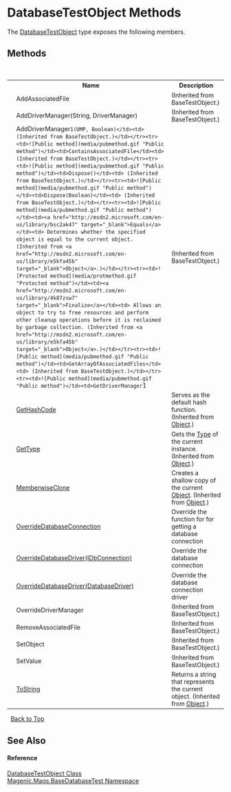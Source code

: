 # DatabaseTestObject Methods
 

The <a href="MAQS_5/DataBase_AUTOGENERATED/DatabaseTestObject_Class">DatabaseTestObject</a> type exposes the following members.


## Methods
&nbsp;<table><tr><th></th><th>Name</th><th>Description</th></tr><tr><td>![Public method](media/pubmethod.gif "Public method")</td><td>AddAssociatedFile</td><td> (Inherited from BaseTestObject.)</td></tr><tr><td>![Public method](media/pubmethod.gif "Public method")</td><td>AddDriverManager(String, DriverManager)</td><td> (Inherited from BaseTestObject.)</td></tr><tr><td>![Public method](media/pubmethod.gif "Public method")</td><td>AddDriverManager``1(UMP, Boolean)</td><td> (Inherited from BaseTestObject.)</td></tr><tr><td>![Public method](media/pubmethod.gif "Public method")</td><td>ContainsAssociatedFile</td><td> (Inherited from BaseTestObject.)</td></tr><tr><td>![Public method](media/pubmethod.gif "Public method")</td><td>Dispose()</td><td> (Inherited from BaseTestObject.)</td></tr><tr><td>![Public method](media/pubmethod.gif "Public method")</td><td>Dispose(Boolean)</td><td> (Inherited from BaseTestObject.)</td></tr><tr><td>![Public method](media/pubmethod.gif "Public method")</td><td><a href="http://msdn2.microsoft.com/en-us/library/bsc2ak47" target="_blank">Equals</a></td><td>
Determines whether the specified object is equal to the current object.
 (Inherited from <a href="http://msdn2.microsoft.com/en-us/library/e5kfa45b" target="_blank">Object</a>.)</td></tr><tr><td>![Protected method](media/protmethod.gif "Protected method")</td><td><a href="http://msdn2.microsoft.com/en-us/library/4k87zsw7" target="_blank">Finalize</a></td><td>
Allows an object to try to free resources and perform other cleanup operations before it is reclaimed by garbage collection.
 (Inherited from <a href="http://msdn2.microsoft.com/en-us/library/e5kfa45b" target="_blank">Object</a>.)</td></tr><tr><td>![Public method](media/pubmethod.gif "Public method")</td><td>GetArrayOfAssociatedFiles</td><td> (Inherited from BaseTestObject.)</td></tr><tr><td>![Public method](media/pubmethod.gif "Public method")</td><td>GetDriverManager``1</td><td> (Inherited from BaseTestObject.)</td></tr><tr><td>![Public method](media/pubmethod.gif "Public method")</td><td><a href="http://msdn2.microsoft.com/en-us/library/zdee4b3y" target="_blank">GetHashCode</a></td><td>
Serves as the default hash function.
 (Inherited from <a href="http://msdn2.microsoft.com/en-us/library/e5kfa45b" target="_blank">Object</a>.)</td></tr><tr><td>![Public method](media/pubmethod.gif "Public method")</td><td><a href="http://msdn2.microsoft.com/en-us/library/dfwy45w9" target="_blank">GetType</a></td><td>
Gets the <a href="http://msdn2.microsoft.com/en-us/library/42892f65" target="_blank">Type</a> of the current instance.
 (Inherited from <a href="http://msdn2.microsoft.com/en-us/library/e5kfa45b" target="_blank">Object</a>.)</td></tr><tr><td>![Protected method](media/protmethod.gif "Protected method")</td><td><a href="http://msdn2.microsoft.com/en-us/library/57ctke0a" target="_blank">MemberwiseClone</a></td><td>
Creates a shallow copy of the current <a href="http://msdn2.microsoft.com/en-us/library/e5kfa45b" target="_blank">Object</a>.
 (Inherited from <a href="http://msdn2.microsoft.com/en-us/library/e5kfa45b" target="_blank">Object</a>.)</td></tr><tr><td>![Public method](media/pubmethod.gif "Public method")</td><td><a href="MAQS_5/DataBase_AUTOGENERATED/DatabaseTestObject-OverrideDatabaseConnection_Method">OverrideDatabaseConnection</a></td><td>
Override the function for for getting a database connection</td></tr><tr><td>![Public method](media/pubmethod.gif "Public method")</td><td><a href="MAQS_5/DataBase_AUTOGENERATED/DatabaseTestObject-OverrideDatabaseDriver_Method_(IDbConnection)">OverrideDatabaseDriver(IDbConnection)</a></td><td>
Override the database connection</td></tr><tr><td>![Public method](media/pubmethod.gif "Public method")</td><td><a href="MAQS_5/DataBase_AUTOGENERATED/DatabaseTestObject-OverrideDatabaseDriver_Method_(DatabaseDriver)">OverrideDatabaseDriver(DatabaseDriver)</a></td><td>
Override the database connection driver</td></tr><tr><td>![Public method](media/pubmethod.gif "Public method")</td><td>OverrideDriverManager</td><td> (Inherited from BaseTestObject.)</td></tr><tr><td>![Public method](media/pubmethod.gif "Public method")</td><td>RemoveAssociatedFile</td><td> (Inherited from BaseTestObject.)</td></tr><tr><td>![Public method](media/pubmethod.gif "Public method")</td><td>SetObject</td><td> (Inherited from BaseTestObject.)</td></tr><tr><td>![Public method](media/pubmethod.gif "Public method")</td><td>SetValue</td><td> (Inherited from BaseTestObject.)</td></tr><tr><td>![Public method](media/pubmethod.gif "Public method")</td><td><a href="http://msdn2.microsoft.com/en-us/library/7bxwbwt2" target="_blank">ToString</a></td><td>
Returns a string that represents the current object.
 (Inherited from <a href="http://msdn2.microsoft.com/en-us/library/e5kfa45b" target="_blank">Object</a>.)</td></tr></table>&nbsp;
<a href="#databasetestobject-methods">Back to Top</a>

## See Also


#### Reference
<a href="MAQS_5/DataBase_AUTOGENERATED/DatabaseTestObject_Class">DatabaseTestObject Class</a><br /><a href="MAQS_5/DataBase_AUTOGENERATED/Magenic-Maqs-BaseDatabaseTest_Namespace">Magenic.Maqs.BaseDatabaseTest Namespace</a><br />